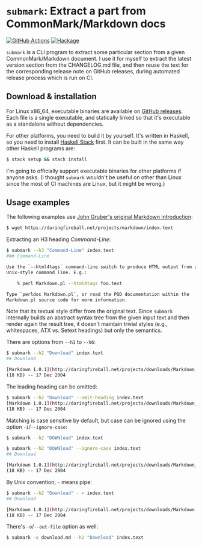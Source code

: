 `submark`: Extract a part from CommonMark/Markdown docs
=======================================================

[![GitHub Actions][gh-actions-badge]][gh-actions]
[![Hackage][hackage-badge]][hackage]

`submark` is a CLI program to extract some particular section from
a given CommonMark/Markdown document.  I use it for myself to extract
the latest version section from the CHANGELOG.md file, and then reuse the text
for the corresponding release note on GitHub releases, during automated release
process which is run on CI.

[gh-actions-badge]: https://github.com/dahlia/submark/actions/workflows/build.yaml/badge.svg
[gh-actions]: https://github.com/dahlia/submark/actions/workflows/build.yaml
[hackage-badge]: https://img.shields.io/hackage/v/submark.svg
[hackage]: https://hackage.haskell.org/package/submark


Download & installation
-----------------------

For Linux x86_64, executable binaries are available on [GitHub releases][].
Each file is a single executable, and statically linked so that it's executable
as a standalone without dependencies.

For other platforms, you need to build it by yourself.  It's written in Haskell,
so you need to install [Haskell Stack][] first.  It can be built in the same
way other Haskell programs are:

~~~~~~~~ bash
$ stack setup && stack install
~~~~~~~~

I'm going to officially support executable binaries for other platforms
if anyone asks.  (I thought `submark` wouldn't be useful on other than Linux
since the most of CI machines are Linux, but it might be wrong.)

[GitHub releases]: https://github.com/dahlia/submark/releases
[Haskell Stack]: https://haskellstack.org/


Usage examples
--------------

The following examples use [John Gruber's original Markdown introduction][1]:

~~~~~~~~ bash
$ wget https://daringfireball.net/projects/markdown/index.text
~~~~~~~~

Extracting an H3 heading *Command-Line*:

~~~~~~~~ bash
$ submark --h3 "Command-Line" index.text
### Command-Line

Use the `--html4tags` command-line switch to produce HTML output from a
Unix-style command line. E.g.:

    % perl Markdown.pl --html4tags foo.text

Type `perldoc Markdown.pl`, or read the POD documentation within the
Markdown.pl source code for more information.
~~~~~~~~

Note that its textual style differ from the original text.
Since ``submark`` internally builds an abstract syntax tree from the given input
text and then render again the result tree, it doesn't maintain trivial styles
(e.g., whitespaces, ATX vs. Setext headings) but only the semantics.

There are options from `--h1` to `--h6`:

~~~~~~~~ bash
$ submark --h2 "Download" index.text
## Download

[Markdown 1.0.1](http://daringfireball.net/projects/downloads/Markdown_1.0.1.zip)
(18 KB) -- 17 Dec 2004
~~~~~~~~

The leading heading can be omitted:

~~~~~~~~ bash
$ submark --h2 "Download" --omit-heading index.text
[Markdown 1.0.1](http://daringfireball.net/projects/downloads/Markdown_1.0.1.zip)
(18 KB) -- 17 Dec 2004
~~~~~~~~

Matching is case sensitive by default, but case can be ignored using the option
`-i`/`--ignore-case`:

~~~~~~~~ bash
$ submark --h2 "DOWNload" index.text

$ submark --h2 "DOWNload" --ignore-case index.text
## Download

[Markdown 1.0.1](http://daringfireball.net/projects/downloads/Markdown_1.0.1.zip)
(18 KB) -- 17 Dec 2004
~~~~~~~~

By Unix convention, `-` means pipe: 

~~~~~~~~ bash
$ submark --h2 "Download" - < index.text
## Download

[Markdown 1.0.1](http://daringfireball.net/projects/downloads/Markdown_1.0.1.zip)
(18 KB) -- 17 Dec 2004
~~~~~~~~

There's `-o`/`--out-file` option as well:

~~~~~~~~ bash
$ submark -o download.md --h2 "Download" index.text
~~~~~~~~

[1]: https://daringfireball.net/projects/markdown/index.text
